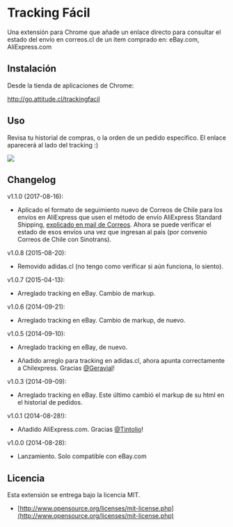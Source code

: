 Tracking Fácil
===============

Una extensión para Chrome que añade un enlace directo para consultar el estado del envío en correos.cl de un item comprado en: eBay.com, AliExpress.com

## Instalación
Desde la tienda de aplicaciones de Chrome:

http://go.attitude.cl/trackingfacil

## Uso
Revisa tu historial de compras, o la orden de un pedido especifico. El enlace aparecerá al lado del tracking :)

![](http://i.imgur.com/9b793ar.png)

## Changelog
v1.1.0 (2017-08-16):

- Aplicado el formato de seguimiento nuevo de Correos de Chile para los envíos en AliExpress que usen el método de envío AliExpress Standard Shipping, [explicado en mail de Correos](http://webview.masterbase.com/v0/CORREOSMKTCL/ID1048hx406222icXse85). Ahora se puede verificar el estado de esos envíos una vez que ingresan al país (por convenio Correos de Chile con Sinotrans).

v1.0.8 (2015-08-20):

- Removido adidas.cl (no tengo como verificar si aún funciona, lo siento).

v1.0.7 (2015-04-13):

- Arreglado tracking en eBay. Cambio de markup.

v1.0.6 (2014-09-21):

- Arreglado tracking en eBay. Cambio de markup, de nuevo.

v1.0.5 (2014-09-10):

- Arreglado tracking en eBay, de nuevo.

- Añadido arreglo para tracking en adidas.cl, ahora apunta correctamente a Chilexpress. Gracias [@Geravial](https://twitter.com/Geravial)!

v1.0.3 (2014-09-09):

- Arreglado tracking en eBay. Este último cambió el markup de su html en el historial de pedidos.

v1.0.1 (2014-08-28!):

- Añadido AliExpress.com. Gracias [@Tintolio](https://twitter.com/Tintolio)!

v1.0.0 (2014-08-28):

- Lanzamiento. Solo compatible con eBay.com


## Licencia

Esta extensión se entrega bajo la licencia MIT.

* [http://www.opensource.org/licenses/mit-license.php](http://www.opensource.org/licenses/mit-license.php)

